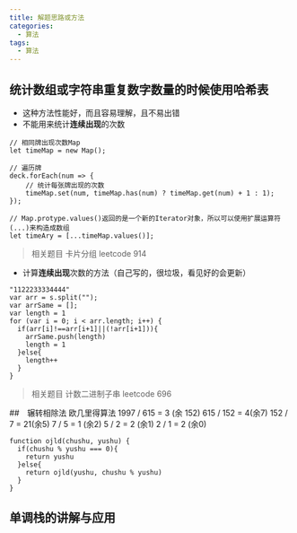 ```yaml
---
title: 解题思路或方法
categories: 
  - 算法
tags: 
  - 算法
---
```

## 统计数组或字符串重复数字数量的时候使用哈希表
- 这种方法性能好，而且容易理解，且不易出错
- 不能用来统计**连续出现**的次数
```
// 相同牌出现次数Map
let timeMap = new Map();

// 遍历牌
deck.forEach(num => {
    // 统计每张牌出现的次数
    timeMap.set(num, timeMap.has(num) ? timeMap.get(num) + 1 : 1);
});

// Map.protype.values()返回的是一个新的Iterator对象，所以可以使用扩展运算符(...)来构造成数组
let timeAry = [...timeMap.values()];
```
> 相关题目 卡片分组 leetcode 914

- 计算**连续出现**次数的方法（自己写的，很垃圾，看见好的会更新）
```
"1122233334444"
var arr = s.split("");
var arrSame = [];
var length = 1
for (var i = 0; i < arr.length; i++) {
  if(arr[i]!==arr[i+1]||(!arr[i+1])){
    arrSame.push(length)
    length = 1
  }else{
    length++
  }
}
```
> 相关题目 计数二进制子串 leetcode 696

##　辗转相除法 欧几里得算法
1997 / 615 = 3 (余 152)
615 / 152 = 4(余7)
152 / 7 = 21(余5)
7 / 5 = 1 (余2)
5 / 2 = 2 (余1)
2 / 1 = 2 (余0)
```
function ojld(chushu, yushu) {
  if(chushu % yushu === 0){
    return yushu
  }else{
    return ojld(yushu, chushu % yushu)
  }
}
```
## 单调栈的讲解与应用
